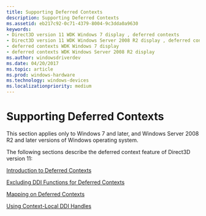 ```yaml
---
title: Supporting Deferred Contexts
description: Supporting Deferred Contexts
ms.assetid: eb217c92-0c71-4379-8004-9c3dda0a9630
keywords:
- Direct3D version 11 WDK Windows 7 display , deferred contexts
- Direct3D version 11 WDK Windows Server 2008 R2 display , deferred contexts
- deferred contexts WDK Windows 7 display
- deferred contexts WDK Windows Server 2008 R2 display
ms.author: windowsdriverdev
ms.date: 04/20/2017
ms.topic: article
ms.prod: windows-hardware
ms.technology: windows-devices
ms.localizationpriority: medium
---
```


# Supporting Deferred Contexts


This section applies only to Windows 7 and later, and Windows Server 2008 R2 and later versions of Windows operating system.

The following sections describe the deferred context feature of Direct3D version 11:

[Introduction to Deferred Contexts](introduction-to-deferred-contexts.md)

[Excluding DDI Functions for Deferred Contexts](excluding-ddi-functions-for-deferred-contexts.md)

[Mapping on Deferred Contexts](mapping-on-deferred-contexts.md)

[Using Context-Local DDI Handles](using-context-local-ddi-handles.md)

 

 





